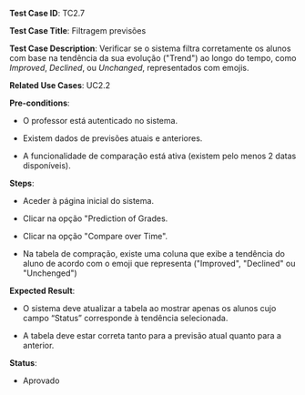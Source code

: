**Test Case ID**: TC2.7

**Test Case Title**: Filtragem previsões 

**Test Case Description**: Verificar se o sistema filtra corretamente os alunos com base na tendência da sua evolução ("Trend") ao longo do tempo, como *Improved*, *Declined*, ou *Unchanged*, representados com emojis.

**Related Use Cases**: UC2.2 

**Pre-conditions**:

- O professor está autenticado no sistema.

- Existem dados de previsões atuais e anteriores.

- A funcionalidade de comparação está ativa (existem pelo menos 2 datas disponíveis).


**Steps**:

- Aceder à página inicial do sistema.

- Clicar na opção "Prediction of Grades.

- Clicar na opção "Compare over Time".

- Na tabela de compração, existe uma coluna que exibe a tendência do aluno de acordo com o emoji que representa ("Improved", "Declined" ou "Unchenged")


**Expected Result**:

- O sistema deve atualizar a tabela ao mostrar apenas os alunos cujo campo “Status” corresponde à tendência selecionada.

- A tabela deve estar correta tanto para a previsão atual quanto para a anterior.

**Status**:

- Aprovado
